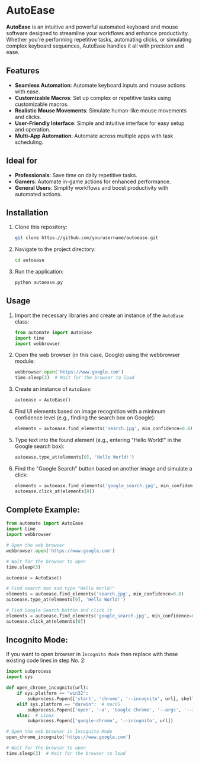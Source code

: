 # AutoEase

**AutoEase** is an intuitive and powerful automated keyboard and mouse software designed to streamline your workflows and enhance productivity. Whether you're performing repetitive tasks, automating clicks, or simulating complex keyboard sequences, AutoEase handles it all with precision and ease.

## Features

- **Seamless Automation**: Automate keyboard inputs and mouse actions with ease.
- **Customizable Macros**: Set up complex or repetitive tasks using customizable macros.
- **Realistic Mouse Movements**: Simulate human-like mouse movements and clicks.
- **User-Friendly Interface**: Simple and intuitive interface for easy setup and operation.
- **Multi-App Automation**: Automate across multiple apps with task scheduling.

## Ideal for

- **Professionals**: Save time on daily repetitive tasks.
- **Gamers**: Automate in-game actions for enhanced performance.
- **General Users**: Simplify workflows and boost productivity with automated actions.

## Installation

1. Clone this repository:
   ```bash
   git clone https://github.com/yourusername/autoease.git
2. Navigate to the project directory:
   ```bash
   cd autoease
3. Run the application:
   ```bash
   python autoease.py

## Usage

1. Import the necessary libraries and create an instance of the `AutoEase` class:
   ```python
   from automate import AutoEase
   import time
   import webbrowser
2. Open the web browser (in this case, Google) using the webbrowser module:
   ```python
   webbrowser.open('https://www.google.com')
   time.sleep(3)  # Wait for the browser to load
3. Create an instance of ` AutoEase `:
   ```python
   autoease = AutoEase()
4. Find UI elements based on image recognition with a minimum confidence level (e.g., finding the search box on Google):
   ```python
   elements = autoease.find_elements('search.jpg', min_confidence=0.8)
5. Type text into the found element (e.g., entering "Hello World!" in the Google search box):
   ```python
   autoease.type_at(elements[0], 'Hello World!')
6. Find the "Google Search" button based on another image and simulate a click:
   ```python
   elements = autoease.find_elements('google_search.jpg', min_confidence=0.8)
   autoease.click_at(elements[0])

## Complete Example:

```python
from automate import AutoEase
import time
import webbrowser

# Open the web browser
webbrowser.open('https://www.google.com')

# Wait for the browser to open
time.sleep(3)

autoease = AutoEase()

# Find search box and type "Hello World!"
elements = autoease.find_elements('search.jpg', min_confidence=0.8)
autoease.type_at(elements[0], 'Hello World!')

# Find Google Search button and click it
elements = autoease.find_elements('google_search.jpg', min_confidence=0.8)
autoease.click_at(elements[0])
```

## Incognito Mode:

If you want to open browser in ` Incognito Mode ` then replace with these existing code lines in step No. 2:

```python
import subprocess
import sys

def open_chrome_incognito(url):
    if sys.platform == "win32":
        subprocess.Popen(['start', 'chrome', '--incognito', url], shell=True)
    elif sys.platform == "darwin":  # macOS
        subprocess.Popen(['open', '-a', 'Google Chrome', '--args', '--incognito', url])
    else:  # Linux
        subprocess.Popen(['google-chrome', '--incognito', url])

# Open the web browser in Incognito Mode
open_chrome_incognito('https://www.google.com')

# Wait for the browser to open
time.sleep(3)  # Wait for the browser to load
```
